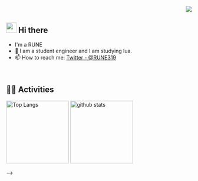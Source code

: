 <!-- 1. GitHub usernameを変更 -->
<div align="right">
  <img src="https://komarev.com/ghpvc/?username=RUNE0013" />
</div>



## <img src="https://media.giphy.com/media/hvRJCLFzcasrR4ia7z/giphy.gif" width="28"> Hi there

- I'm a RUNE
- 🌱 I am a student engineer and I am studying lua.
- 📫 How to reach me: [Twitter - @RUNE319](https://x.com/rune319)
<br>


<!-- 4. GitHub usernameを変更, 2箇所 -->
<!-- ライトモート：theme=light, ダークモート：theme=vue-dark  -->
## 🏃‍♀️ Activities
<p align="left"> 
  <img alt="Top Langs" height="170px" src="https://github-readme-stats.vercel.app/api?username=RUNE0013&theme=vue-dark&layout=compact" />
  <img alt="github stats" height="170px" src="https://github-readme-stats.vercel.app/api/top-langs/?username=RUNE0013&theme=vue-dark&layout=compact" />
</p>


<!--
This repository is a ✨ _special_ ✨ repository because its `README.md` (this file) appears on your GitHub profile.

Here are some ideas to get you started:

- 🔭 I’m currently working on ...
- 🌱 I’m currently learning ...
- 👯 I’m looking to collaborate on ...
- 🤔 I’m looking for help with ...
- 💬 Ask me about ...
- 📫 How to reach me: ...
- 😄 Pronouns: ...
- ⚡ Fun fact: ...
-->-->
